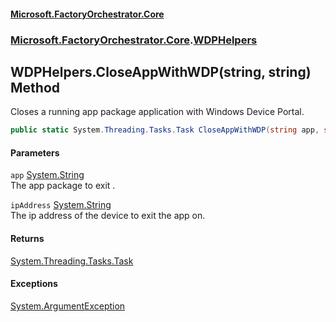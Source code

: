 #### [Microsoft.FactoryOrchestrator.Core](./Microsoft-FactoryOrchestrator-Core.md 'Microsoft.FactoryOrchestrator.Core')
### [Microsoft.FactoryOrchestrator.Core](./Microsoft-FactoryOrchestrator-Core.md 'Microsoft.FactoryOrchestrator.Core').[WDPHelpers](./Microsoft-FactoryOrchestrator-Core-WDPHelpers.md 'Microsoft.FactoryOrchestrator.Core.WDPHelpers')
## WDPHelpers.CloseAppWithWDP(string, string) Method
Closes a running app package application with Windows Device Portal.  
```csharp
public static System.Threading.Tasks.Task CloseAppWithWDP(string app, string ipAddress="localhost");
```
#### Parameters
<a name='Microsoft-FactoryOrchestrator-Core-WDPHelpers-CloseAppWithWDP(string_string)-app'></a>
`app` [System.String](https://docs.microsoft.com/en-us/dotnet/api/System.String 'System.String')  
The app package to exit .  
  
<a name='Microsoft-FactoryOrchestrator-Core-WDPHelpers-CloseAppWithWDP(string_string)-ipAddress'></a>
`ipAddress` [System.String](https://docs.microsoft.com/en-us/dotnet/api/System.String 'System.String')  
The ip address of the device to exit the app on.  
  
#### Returns
[System.Threading.Tasks.Task](https://docs.microsoft.com/en-us/dotnet/api/System.Threading.Tasks.Task 'System.Threading.Tasks.Task')  
#### Exceptions
[System.ArgumentException](https://docs.microsoft.com/en-us/dotnet/api/System.ArgumentException 'System.ArgumentException')  
  
